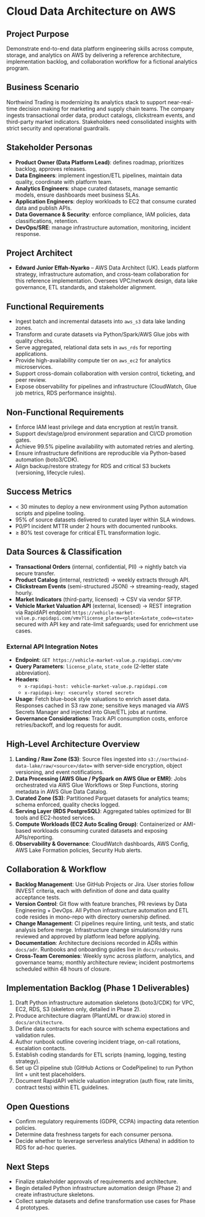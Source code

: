 # Cloud Data Architecture on AWS

## Project Purpose
Demonstrate end-to-end data platform engineering skills across compute, storage, and analytics on AWS by delivering a reference architecture, implementation backlog, and collaboration workflow for a fictional analytics program.

## Business Scenario
Northwind Trading is modernizing its analytics stack to support near-real-time decision making for marketing and supply chain teams. The company ingests transactional order data, product catalogs, clickstream events, and third-party market indicators. Stakeholders need consolidated insights with strict security and operational guardrails.

## Stakeholder Personas
- **Product Owner (Data Platform Lead)**: defines roadmap, prioritizes backlog, approves releases.
- **Data Engineers**: implement ingestion/ETL pipelines, maintain data quality, coordinate with platform team.
- **Analytics Engineers**: shape curated datasets, manage semantic models, ensure dashboards meet business SLAs.
- **Application Engineers**: deploy workloads to EC2 that consume curated data and publish APIs.
- **Data Governance & Security**: enforce compliance, IAM policies, data classifications, retention.
- **DevOps/SRE**: manage infrastructure automation, monitoring, incident response.

## Project Architect
- **Edward Junior Effah-Nyarko** – AWS Data Architect (UK). Leads platform strategy, infrastructure automation, and cross-team collaboration for this reference implementation. Oversees VPC/network design, data lake governance, ETL standards, and stakeholder alignment.

## Functional Requirements
- Ingest batch and incremental datasets into `aws_s3` data lake landing zones.
- Transform and curate datasets via Python/Spark/AWS Glue jobs with quality checks.
- Serve aggregated, relational data sets in `aws_rds` for reporting applications.
- Provide high-availability compute tier on `aws_ec2` for analytics microservices.
- Support cross-domain collaboration with version control, ticketing, and peer review.
- Expose observability for pipelines and infrastructure (CloudWatch, Glue job metrics, RDS performance insights).

## Non-Functional Requirements
- Enforce IAM least privilege and data encryption at rest/in transit.
- Support dev/stage/prod environment separation and CI/CD promotion gates.
- Achieve 99.5% pipeline availability with automated retries and alerting.
- Ensure infrastructure definitions are reproducible via Python-based automation (boto3/CDK).
- Align backup/restore strategy for RDS and critical S3 buckets (versioning, lifecycle rules).

## Success Metrics
- < 30 minutes to deploy a new environment using Python automation scripts and pipeline tooling.
- 95% of source datasets delivered to curated layer within SLA windows.
- P0/P1 incident MTTR under 2 hours with documented runbooks.
- ≥ 80% test coverage for critical ETL transformation logic.

## Data Sources & Classification
- **Transactional Orders** (internal, confidential, PII) → nightly batch via secure transfer.
- **Product Catalog** (internal, restricted) → weekly extracts through API.
- **Clickstream Events** (semi-structured JSON) → streaming-ready, staged hourly.
- **Market Indicators** (third-party, licensed) → CSV via vendor SFTP.
- **Vehicle Market Valuation API** (external, licensed) → REST integration via RapidAPI endpoint `https://vehicle-market-value.p.rapidapi.com/vmv?license_plate=<plate>&state_code=<state>` secured with API key and rate-limit safeguards; used for enrichment use cases.

### External API Integration Notes
- **Endpoint**: `GET https://vehicle-market-value.p.rapidapi.com/vmv`
- **Query Parameters**: `license_plate`, `state_code` (2-letter state abbreviation).
- **Headers**:
  - `x-rapidapi-host: vehicle-market-value.p.rapidapi.com`
  - `x-rapidapi-key: <securely stored secret>`
- **Usage**: Fetch blue-book style valuations to enrich asset data. Responses cached in S3 raw zone; sensitive keys managed via AWS Secrets Manager and injected into Glue/ETL jobs at runtime.
- **Governance Considerations**: Track API consumption costs, enforce retries/backoff, and log requests for audit.

## High-Level Architecture Overview
1. **Landing / Raw Zone (S3)**: Source files ingested into `s3://northwind-data-lake/raw/<source>/date=` with server-side encryption, object versioning, and event notifications.
2. **Data Processing (AWS Glue / PySpark on AWS Glue or EMR)**: Jobs orchestrated via AWS Glue Workflows or Step Functions, storing metadata in AWS Glue Data Catalog.
3. **Curated Zone (S3)**: Partitioned Parquet datasets for analytics teams; schema enforced, quality checks logged.
4. **Serving Layer (RDS PostgreSQL)**: Aggregated tables optimized for BI tools and EC2-hosted services.
5. **Compute Workloads (EC2 Auto Scaling Group)**: Containerized or AMI-based workloads consuming curated datasets and exposing APIs/reporting.
6. **Observability & Governance**: CloudWatch dashboards, AWS Config, AWS Lake Formation policies, Security Hub alerts.

## Collaboration & Workflow
- **Backlog Management**: Use GitHub Projects or Jira. User stories follow INVEST criteria, each with definition of done and data quality acceptance tests.
- **Version Control**: Git flow with feature branches, PR reviews by Data Engineering + DevOps. All Python infrastructure automation and ETL code resides in mono-repo with directory ownership defined.
- **Change Management**: CI pipelines require linting, unit tests, and static analysis before merge. Infrastructure change simulations/dry runs reviewed and approved by platform lead before applying.
- **Documentation**: Architecture decisions recorded in ADRs within `docs/adr`. Runbooks and onboarding guides live in `docs/runbooks`.
- **Cross-Team Ceremonies**: Weekly sync across platform, analytics, and governance teams; monthly architecture review; incident postmortems scheduled within 48 hours of closure.

## Implementation Backlog (Phase 1 Deliverables)
1. Draft Python infrastructure automation skeletons (boto3/CDK) for VPC, EC2, RDS, S3 (skeleton only, detailed in Phase 2).
2. Produce architecture diagram (PlantUML or draw.io) stored in `docs/architecture`.
3. Define data contracts for each source with schema expectations and validation rules.
4. Author runbook outline covering incident triage, on-call rotations, escalation contacts.
5. Establish coding standards for ETL scripts (naming, logging, testing strategy).
6. Set up CI pipeline stub (GitHub Actions or CodePipeline) to run Python lint + unit test placeholders.
7. Document RapidAPI vehicle valuation integration (auth flow, rate limits, contract tests) within ETL guidelines.

## Open Questions
- Confirm regulatory requirements (GDPR, CCPA) impacting data retention policies.
- Determine data freshness targets for each consumer persona.
- Decide whether to leverage serverless analytics (Athena) in addition to RDS for ad-hoc queries.

## Next Steps
- Finalize stakeholder approvals of requirements and architecture.
- Begin detailed Python infrastructure automation design (Phase 2) and create infrastructure skeletons.
- Collect sample datasets and define transformation use cases for Phase 4 prototypes.

